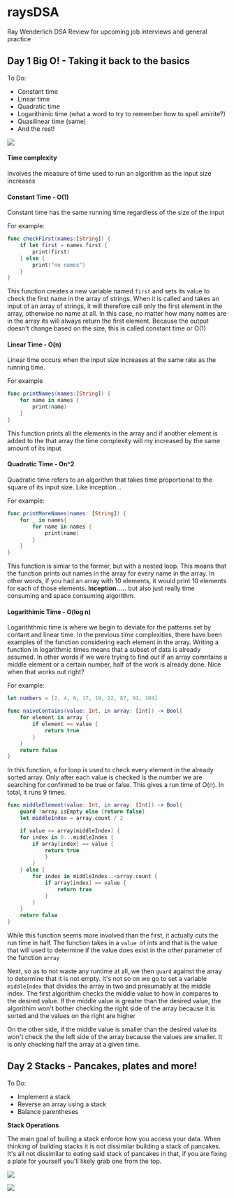 # raysDSA
 Ray Wenderlich DSA Review for upcoming job interviews and general practice

## Day 1 Big O! - Taking it back to the basics 
To Do: 
- Constant time 
- Linear time
- Quadratic time 
- Logarithimic time (what a word to try to remember how to spell amirite?)
- Quasilinear time (same)
- And the rest!

![](https://media.giphy.com/media/3orieMlrdm4bxzP3jy/giphy.gif)

#### Time complexity
Involves the measure of time used to run an algorithm as the input size increases

#### Constant Time - O(1)
Constant time has the same running time regardless of the size of the input

For example:

```swift
func checkFirst(names:[String]) {
    if let first = names.first {
        print(first)
    } else {
        print("no names")
    }
}
```
This function creates a new variable named ``` first ``` and sets its value to check the first name in the array of strings. When it is called and takes an input of an array of strings, it will therefore call only the first element in the array, otherwise no name at all. In this case, no matter how many names are in the array its will always return the first element. Because the output doesn't change based on the size, this is called constant time or O(1)

#### Linear Time - O(n)
Linear time occurs when the input size increases at the same rate as the running time.

For example

```swift 
func printNames(names:[String]) {
    for name in names {
        print(name)
    }
}
```
This function prints all the elements in the array and if another element is added to the that array the time complexity will my increased by the same amount of its input


#### Quadratic Time - On^2
Quadratic time refers to an algorithm that takes time proportional to the square of its input size. Like inception...

For example:
```swift
func printMoreNames(names: [String]) {
    for _ in names{
        for name in names {
            print(name)
        }
    }
}
```
This function is simlar to the former, but with a nested loop. This means that the function prints out names in the array for every name in the array. In other words, if you had an array with 10 elements, it would print 10 elements for each of those elements. **Inception.....** but also just really time consuming and space consuming algorithm.


#### Logarithimic Time - O(log n)
Logariththmic time is where we begin to deviate for the patterns set by contant and linear time. In the previous time complexities, there have been examples of the function considering each element in the array. Writing a function in logarithmic times means that a subset of data is already assumed. In other words if we were trying to find out if an array comntains a middle element or a certain number, half of the work is already done. Nice when that works out right?

For example:

```swift
let numbers = [2, 4, 6, 17, 19, 22, 87, 91, 104]

func naiveContains(value: Int, in array: [Int]) -> Bool{
    for element in array {
        if element == value {
            return true
        }
    }
    return false
}
```
In this function, a for loop is used to check every element in the already sorted array. Only after each value is checked is the number we are searching for confirmed to be true or false. This gives a run time of O(n). In total, it runs 9 times.


```swift
func middleElement(value: Int, in array: [Int]) -> Bool{
    guard !array.isEmpty else {return false}
    let middleIndex = array.count / 2

    if value <= array[middleIndex] {
    for index in 0...middleIndex {
        if array[index] == value {
            return true
            }
        }
    } else {
        for index in middleIndex..<array.count {
            if array[index] == value {
                return true
            }
        }
    }
    return false
}
```
While this function seems more involved than the first, it actually cuts the run time in half. The function takes in a ```value ```of ints and that is the value that will used to determine if the value does exist in the other parameter of the function ```array``` 

Next, so as to not waste any runtime at all, we then ```guard``` against the array to determine that it is not empty. It's not so on we go to set a variable ```middleIndex``` that divides the array in two and presumably at the middle index. The first algorithim checks the middle value to how in compares to the desired value. If the middle value is greater than the desired value, the algorithim won't bother checking the right side of the array because it is sorted and the values on the right are higher

On the other side, if the middle value is smaller than the desired value its won't check the the left side of the array because the values are smaller. It is only checking half the array at a given time.



## Day 2 Stacks - Pancakes, plates and more!

To Do: 
- Implement a stack 
- Reverse an array using a stack 
- Balance parentheses 

**Stack Operations**

The main goal of builing a stack enforce how you access your data. When thinking of building stacks it is not dissimilar building a stack of pancakes. It's all not dissimilar to eating said stack of pancakes in that, if you are fixing a plate for yourself you'll likely grab one from the top.


![](https://media.giphy.com/media/aOqVDcqUQt1BK/giphy.gif)

![](https://media.giphy.com/media/aOqVDcqUQt1BK/giphy.gif)

